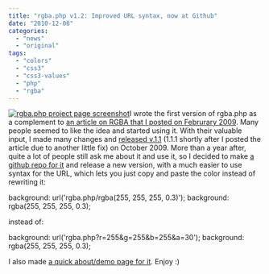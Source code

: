 ```yaml
---
title: "rgba.php v1.2: Improved URL syntax, now at Github"
date: "2010-12-08"
categories:
  - "news"
  - "original"
tags:
  - "colors"
  - "css3"
  - "css3-values"
  - "php"
  - "rgba"
---
```


[![](images/Screen-shot-2011-11-15-at-15.19.14--300x187.png "rgba.php project page screenshot")](images/Screen-shot-2011-11-15-at-15.19.14-.png)I wrote the first version of rgba.php as a complement to [an article on RGBA that I posted on Februrary 2009](http://lea.verou.me/2009/02/bulletproof-cross-browser-rgba-backgrounds/). Many people seemed to like the idea and started using it. With their valuable input, I made many changes and [released v.1.1](http://lea.verou.me/2009/10/new-version-of-rgba-php-is-out/) (1.1.1 shortly after I posted the article due to another little fix) on October 2009. More than a year after, quite a lot of people still ask me about it and use it, so I decided to make [a github repo for it](https://github.com/LeaVerou/rgba.php) and release a new version, with a much easier to use syntax for the URL, which lets you just copy and paste the color instead of rewriting it:

background: url('rgba.php/rgba(255, 255, 255, 0.3)');
background: rgba(255, 255, 255, 0.3);

instead of:

background: url('rgba.php?r=255&g=255&b=255&a=30');
background: rgba(255, 255, 255, 0.3);

I also made [a quick about/demo page for it](http://lea.verou.me/rgba.php/). Enjoy :)
